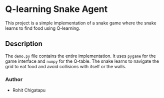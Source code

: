 # Q-learning Snake Agent

This project is a simple implementation of a snake game where the snake learns to find food using Q-learning.

## Description

The `demo.py` file contains the entire implementation. It uses `pygame` for the game interface and `numpy` for the Q-table. The snake learns to navigate the grid to eat food and avoid collisions with itself or the walls.

### Author

*   Rohit Chigatapu